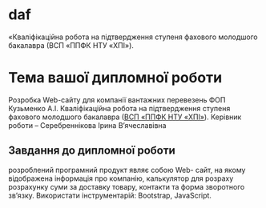 # daf
«Кваліфікаційна робота на підтвердження ступеня фахового молодшого бакалавра (ВСП «ППФК НТУ «ХПІ»).
# Тема вашої дипломної роботи
Розробка Web-сайту для компанії вантажних перевезень ФОП Кузьменко А.І.
Кваліфікаційна робота на підтвердження ступеня фахового молодшого
бакалавра ([ВСП «ППФК НТУ «ХПІ»](http://polytechnic.poltava.ua)).
Керівник роботи – Серебреннікова Ірина В’ячеславівна
## Завдання до дипломної роботи
розроблений програмний продукт являє собою Web-
сайт, на якому відображена інформація про компанію, калькулятор для
розраху
розрахунку суми за доставку товару, контакти та форма зворотного зв’язку.
Використати інструментарій: Bootstrap, JavaScript.
